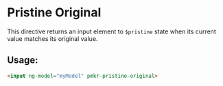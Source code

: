 # Pristine Original

This directive returns an input element to `$pristine` state when its current value matches its original value.

## Usage:

```html
<input ng-model="myModel" pmkr-pristine-original>
```